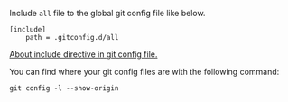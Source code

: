 Include `all` file to the global git config file like below.

```
[include]
    path = .gitconfig.d/all
```

[About include directive in git config file.](https://git-scm.com/docs/git-config#_includes)

You can find where your git config files are with the following command:
```
git config -l --show-origin
```
